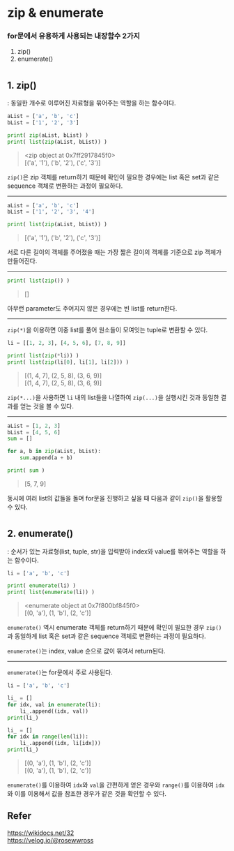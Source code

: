 # **zip & enumerate**

### for문에서 유용하게 사용되는 내장함수 2가지

1. zip()
2. enumerate()

#

## 1. zip()

: 동일한 개수로 이루어진 자료형을 묶어주는 역할을 하는 함수이다.

```python
aList = ['a', 'b', 'c']
bList = ['1', '2', '3']

print( zip(aList, bList) )
print( list(zip(aList, bList)) )
```

> <zip object at 0x7ff2917845f0>  
> [('a', '1'), ('b', '2'), ('c', '3')]

`zip()`은 zip 객체를 return하기 때문에 확인이 필요한 경우에는 list 혹은 set과 같은 sequence 객체로 변환하는 과정이 필요하다.

---

```python
aList = ['a', 'b', 'c']
bList = ['1', '2', '3', '4']

print( list(zip(aList, bList)) )
```

> [('a', '1'), ('b', '2'), ('c', '3')]

서로 다른 길이의 객체를 주어졌을 때는 가장 짧은 길이의 객체를 기준으로 zip 객체가 만들어진다.

---

```python
print( list(zip()) )
```

> []

아무런 parameter도 주어지지 않은 경우에는 빈 list를 return한다.

---

`zip(*)`을 이용하면 이중 list를 풀어 원소들이 모여잇는 tuple로 변환할 수 있다.

```python
li = [[1, 2, 3], [4, 5, 6], [7, 8, 9]]

print( list(zip(*li)) )
print( list(zip(li[0], li[1], li[2])) )
```

> [(1, 4, 7), (2, 5, 8), (3, 6, 9)]  
> [(1, 4, 7), (2, 5, 8), (3, 6, 9)]

`zip(*...)`을 사용하면 `li` 내의 list들을 나열하여 `zip(...)`을 실행시킨 것과 동일한 결과를 얻는 것을 볼 수 있다.

---

```python
aList = [1, 2, 3]
bList = [4, 5, 6]
sum = []

for a, b in zip(aList, bList):
    sum.append(a + b)

print( sum )
```

> [5, 7, 9]

동시에 여러 list의 값들을 돌며 for문을 진행하고 싶을 때 다음과 같이 `zip()`을 활용할 수 있다.

#

## 2. enumerate()

: 순서가 있는 자료형(list, tuple, str)을 입력받아 index와 value를 묶어주는 역할을 하는 함수이다.

```python
li = ['a', 'b', 'c']

print( enumerate(li) )
print( list(enumerate(li)) )
```

> <enumerate object at 0x7f800bf845f0>  
> [(0, 'a'), (1, 'b'), (2, 'c')]

`enumerate()` 역시 enumerate 객체를 return하기 때문에 확인이 필요한 경우 `zip()`과 동일하게 list 혹은 set과 같은 sequence 객체로 변환하는 과정이 필요하다.

`enumerate()`는 index, value 순으로 값이 묶여서 return된다.

---

`enumerate()`는 for문에서 주로 사용된다.

```python
li = ['a', 'b', 'c']

li_ = []
for idx, val in enumerate(li):
    li_.append((idx, val))
print(li_)

li_ = []
for idx in range(len(li)):
    li_.append((idx, li[idx]))
print(li_)
```

> [(0, 'a'), (1, 'b'), (2, 'c')]  
> [(0, 'a'), (1, 'b'), (2, 'c')]

`enumerate()`를 이용하여 `idx`와 `val`을 간편하게 얻은 경우와 `range()`를 이용하여 `idx`와 이를 이용해서 값을 참조한 경우가 같은 것을 확인할 수 있다.

## Refer

https://wikidocs.net/32  
https://velog.io/@rosewwross
